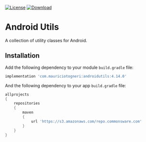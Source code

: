 [![License](https://img.shields.io/badge/license-MIT-green.svg)](https://github.com/mauriciotogneri/androidutils/blob/master/LICENSE.md)
[![Download](https://api.bintray.com/packages/mauriciotogneri/maven/androidutils/images/download.svg)](https://bintray.com/mauriciotogneri/maven/androidutils/_latestVersion)

# Android Utils
A collection of utility classes for Android.

## Installation
Add the following dependency to your module `build.gradle` file:

```groovy
implementation 'com.mauriciotogneri:androidutils:4.14.0'
```

And the following dependency to your app `build.gradle` file:

```groovy
allprojects
{
    repositories
    {
        maven
        {
            url 'https://s3.amazonaws.com/repo.commonsware.com'
        }
    }
}
```